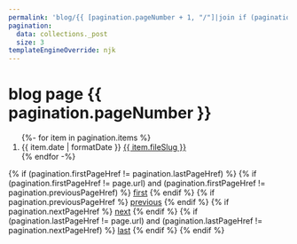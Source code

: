 ```yaml
---
permalink: 'blog/{{ [pagination.pageNumber + 1, "/"]|join if (pagination.pageNumber > 0) else "" }}index.html'
pagination:
  data: collections._post
  size: 3
templateEngineOverride: njk
---
```


<h1>blog page {{ pagination.pageNumber }}</h1>

<ol>
{%- for item in pagination.items %}
<li>
{{ item.date | formatDate }}
<a href="{{ item.url | url }}">{{ item.fileSlug }}</a>
</li>
{% endfor -%}
</ol>

{% if (pagination.firstPageHref != pagination.lastPageHref) %}
{% if (pagination.firstPageHref != page.url) and (pagination.firstPageHref != pagination.previousPageHref) %}
<a href="{{ pagination.firstPageHref }}">first</a>
{% endif %}
{% if pagination.previousPageHref %}
<a href="{{ pagination.previousPageHref }}">previous</a>
{% endif %}
{% if pagination.nextPageHref %}
<a href="{{ pagination.nextPageHref }}">next</a>
{% endif %}
{% if (pagination.lastPageHref != page.url) and (pagination.lastPageHref != pagination.nextPageHref) %}
<a href="{{ pagination.lastPageHref }}">last</a>
{% endif %}
{% endif %}
